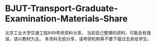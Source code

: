 # BJUT-Transport-Graduate-Examination-Materials-Share

北京工业大学交通工程849考研资料分享。
当初自己整理的资料，可能会有错误，请以教材为主。
本资料无偿分享，请考研机构等不要下载过去卖给学生。
